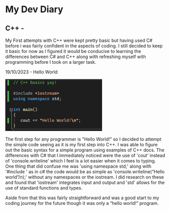 # My Dev Diary

## C++ -
My First attempts with C++ were kept pretty basic but having used C# before i was fairly confident in the aspects of coding. I still decided to keep it basic for now as I figured it would be conducive to learning the differences between C# and C++ along with refreshing myself with programming before I took on a larger task.

19/10/2023 - Hello World

![script to print image](/Screenshots/Hello-World.png?raw=true)

The first step for any programmer is "Hello World!" so I decided to attempt the simple code seeing as it is my first step into C++. I was able to figure out the basic syntax for a simple program using examples of C++ docs. The differences with C# that I immediately noticed were the use of 'cout' instead of 'console.writeline' which I feel is a lot easier when it comes to typing. One thing that did confuse me was 'using namespace std;' along with '#include <iostream>' as in c# the code would be as simple as 'console.writeline(“Hello world”/n);' without any namespaces or the iostream. I did research on these and found that 'iostream' integrates input and output and 'std' allows for the use of standard functions and types. 

Aside from that this was fairly straightforward and was a good start to my coding journey for the future though it was only a “hello world!” program.

